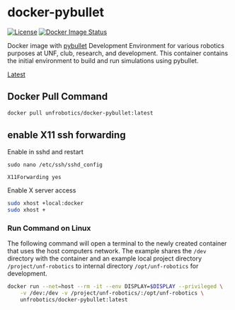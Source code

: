 # docker-pybullet
[![License](https://img.shields.io/badge/License-Apache_2.0-blue.svg?style=plastic)](https://github.com/UNF-Robotics/docker-pybullet/blob/master/LICENSE.txt)
[![Docker Image Status](https://github.com/UNF-Robotics/docker-pybullet/actions/workflows/main.yml/badge.svg/)](https://github.com/UNF-Robotics/docker-pybullet/actions)

Docker image with [pybullet](https://github.com/bulletphysics/bullet3)
Development Environment for various robotics purposes at UNF, club,
research, and development. This container contains the initial
environment to build and run simulations using pybullet.

[Latest](https://hub.docker.com/r/unfrobotics/docker-pybullet/tags)

## Docker Pull Command
```bash
docker pull unfrobotics/docker-pybullet:latest
```

## enable X11 ssh forwarding
Enable in sshd and restart
```
sudo nano /etc/ssh/sshd_config

X11Forwarding yes
```

Enable X server access
```bash
sudo xhost +local:docker
sudo xhost +
```

### Run Command on Linux
The following command will open a terminal to the newly created
container that uses the host computers network. The example shares
the `/dev` directory with the container and an example local project
directory `/project/unf-robotics` to internal directory
`/opt/unf-robotics` for development.
```bash
docker run --net=host --rm -it --env DISPLAY=$DISPLAY --privileged \
    -v /dev:/dev -v /project/unf-robotics/:/opt/unf-robotics \
    unfrobotics/docker-pybullet:latest
```

